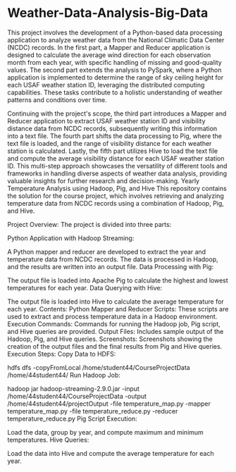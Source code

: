 # Weather-Data-Analysis-Big-Data

This project involves the development of a Python-based data processing application to analyze weather data from the National Climatic Data Center (NCDC) records. In the first part, a Mapper and Reducer application is designed to calculate the average wind direction for each observation month from each year, with specific handling of missing and good-quality values. The second part extends the analysis to PySpark, where a Python application is implemented to determine the range of sky ceiling height for each USAF weather station ID, leveraging the distributed computing capabilities. These tasks contribute to a holistic understanding of weather patterns and conditions over time.

Continuing with the project's scope, the third part introduces a Mapper and Reducer application to extract USAF weather station ID and visibility distance data from NCDC records, subsequently writing this information into a text file. The fourth part shifts the data processing to Pig, where the text file is loaded, and the range of visibility distance for each weather station is calculated. Lastly, the fifth part utilizes Hive to load the text file and compute the average visibility distance for each USAF weather station ID. This multi-step approach showcases the versatility of different tools and frameworks in handling diverse aspects of weather data analysis, providing valuable insights for further research and decision-making.
 Yearly Temperature Analysis using Hadoop, Pig, and Hive
This repository contains the solution for the course project, which involves retrieving and analyzing temperature data from NCDC records using a combination of Hadoop, Pig, and Hive.

Project Overview:
The project is divided into three parts:

Python Application with Hadoop Streaming:

A Python mapper and reducer are developed to extract the year and temperature data from NCDC records.
The data is processed in Hadoop, and the results are written into an output file.
Data Processing with Pig:

The output file is loaded into Apache Pig to calculate the highest and lowest temperatures for each year.
Data Querying with Hive:

The output file is loaded into Hive to calculate the average temperature for each year.
Contents:
Python Mapper and Reducer Scripts: These scripts are used to extract and process temperature data in a Hadoop environment.
Execution Commands: Commands for running the Hadoop job, Pig script, and Hive queries are provided.
Output Files: Includes sample output of the Hadoop, Pig, and Hive queries.
Screenshots: Screenshots showing the creation of the output files and the final results from Pig and Hive queries.
Execution Steps:
Copy Data to HDFS:

hdfs dfs -copyFromLocal /home/student44/CourseProjectData /home/44student44/
Run Hadoop Job:

hadoop jar hadoop-streaming-2.9.0.jar -input /home/44student44/CourseProjectData -output /home/44student44/projectOutput -file temperature_map.py -mapper temperature_map.py -file temperature_reduce.py -reducer temperature_reduce.py
Pig Script Execution:

Load the data, group by year, and compute maximum and minimum temperatures.
Hive Queries:

Load the data into Hive and compute the average temperature for each year.
